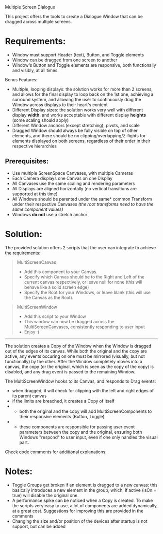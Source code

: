 ﻿Multiple Screen Dialogue

This project offers the tools to create a Dialogue Window that can be dragged across multiple screens.

Requirements:
=
- Window must support Header (text), Button, and Toggle elements
- Window can be dragged from one screen to another
- Window's Button and Toggle elements are responsive, both functionally and visibly, at all times.

Bonus Features:

- Multiple, looping displays: the solution works for more than 2 screens, and allows for the final display to loop back
  on the 1st one, achieving a surround system, and allowing the user to continuously drag the Window across displays to
  their heart's content
- Different Display sizes: the solution works very well with different display **width**, and works acceptable with
  different display **heights** (some scaling should apply)
- Different Window anchors (except stretching), pivots, and scale
- Dragged Window should always be fully visible on top of other elements, and there should be no clipping/overlapping/Z-fights for elements displayed on both screens, regardless of their order in their respective hierarchies

Prerequisites:
-
- Use multiple ScreenSpace Canvases, with multiple Cameras
- Each Camera displays one Canvas on one Display
- All Canvases use the same scaling and rendering parameters
- All Displays are aligned horizontally (no vertical transitions are supported at this time)
- All Windows should be parented under the same\* common Transform under their respective Canvases *(the root transforms need to have the same component values)* 
- Windows **do not** use a stretch anchor


Solution:
=
 The provided solution offers 2 scripts that the user can integrate to achieve the requirements:
 > MultiScreenCanvas
 >  - Add this component to your Canvas. 
 >  - Specify which Canvas should be to the Right and Left of the current canvas respectively, or leave null for none (this will behave like a solid screen edge)
 >  - Specify the Root for your Windows, or leave blank (this will use the Canvas as the Root).

> MultiScreenWindow
>  - Add this script to your Window
>  - This window can now be dragged across the MultiScreenCanvases, consistently responding to user input
>  - Enjoy :)

---
The solution creates a Copy of the Window when the Window is dragged out of the edges of its canvas. While both the original and the copy are active, any events occuring on one must be mirrored (visually, but not functionally) by the other. After the Window completely moves into a canvas, the copy (or the original, which is seen as the copy of the copy) is disabled, and any drag event is passed to the remaining Window.

The MultiScreenWindow hooks to its Canvas, and responds to Drag events:
- when dragged, it will check for clipping with the left and right edges of its parent canvas
- if the limits are breached, it creates a Copy of itself
- - both the original and the copy will add MultiScreenComponents to their responsive elements (Button, Toggle)
- - these components are responsible for passing user event parameters between the copy and the original, ensuring both Windows "respond" to user input, even if one only handles the visual part.

Check code comments for additional explanations.

Notes:
=
- Toggle Groups get broken if an element is dragged to a new canvas: this basically introduces a new element in the group, which, if active (isOn = true) will disable the original one.
- A performance spike can be noticed when a Copy is created. To make the scripts very easy to use, a lot of components are added dynamically, at a great cost. Suggestions for improving this are provided in the comments
- Changing the size and/or position of the devices after startup is not support, but can be added